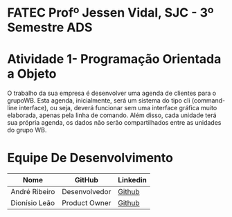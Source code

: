 # FATEC Profº Jessen Vidal, SJC - 3º Semestre ADS

# Atividade 1- Programação Orientada a Objeto

O trabalho da sua empresa é desenvolver uma agenda de clientes para o grupoWB. Esta agenda, inicialmente, será um sistema do tipo cli (command-line interface), ou seja, deverá funcionar sem uma interface gráfica muito elaborada, apenas pela linha de comando. Além disso, cada unidade terá sua própria agenda, os dados não serão compartilhados entre as unidades do grupo WB.


# Equipe De Desenvolvimento 

 Nome            | GitHub                                                       | Linkedin |
 |-----------------|--------------------------------------------------------------|----------|
| André Ribeiro   | Desenvolvedor| <a href="https://github.com/New-Tomorrow" target="_blank">Github</a> | <a href="https://www.linkedin.com/in/andre-ramos-ribeiro-320621226/" target="_blank">Link</a>|
| Dionísio Leão   | Product Owner| <a href="https://github.com/dsslleagion" target="_blank">Github</a> | <a href="https://www.linkedin.com/in/dionisio-samuel-dos-santos-le%C3%A3o-616848226/" target="_blank">Link</a>|
<br>
